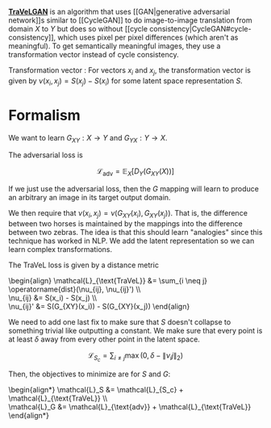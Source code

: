 **[TraVeLGAN](https://arxiv.org/pdf/1902.09631.pdf)** is an algorithm that uses [[GAN|generative adversarial network]]s similar to [[CycleGAN]] to do image-to-image translation from domain $X$ to $Y$ but does so without [[cycle consistency|CycleGAN#cycle-consistency]], which uses pixel per pixel differences (which aren't as meaningful). To get semantically meaningful images, they use a transformation vector instead of cycle consistency.

Transformation vector
: For vectors $x_i$ and $x_j$, the transformation vector is given by $\nu(x_i, x_j) = S(x_j) - S(x_i)$ for some latent space representation $S$.

# Formalism

We want to learn $G_{XY}: X \to Y$ and $G_{YX}: Y \to X$. 

The adversarial loss is

$$
\mathcal{L}_{\text{adv}} = \mathbb{E}_X\left[ D_Y(G_{XY}(X)) \right]
$$

If we just use the adversarial loss, then the $G$ mapping will learn to produce an arbitrary an image in its target output domain. 

We then require that $\nu(x_i , x_j) = \nu(G_{XY}(x_i), G_{XY}(x_j))$. That is, the difference between two horses is maintained by the mappings into the difference between two zebras. The idea is that this should learn "analogies" since this technique has worked in NLP. We add the latent representation so we can learn complex transformations.

The TraVeL loss is given by a distance metric

\begin{align}
\mathcal{L}\_{\text{TraVeL}} &= \sum_{i \neq j} \operatorname{dist}(\nu_{ij}, \nu_{ij}') \\\\\
\nu_{ij} &= S(x_i) - S(x_j) \\\\\
\nu_{ij}' &= S(G_{XY}(x_i)) - S(G_{XY}(x_j))
\end{align}

We need to add one last fix to make sure that $S$ doesn't collapse to something trivial like outputting a constant. We make sure that every point is at least $\delta$ away from every other point in the latent space.

$$
\mathcal{L}_{S_c} = \sum_{i \neq j} \max(0, \delta - \lVert \nu_ij \rVert_2 )
$$

Then, the objectives to minimize are for $S$ and $G$:

\begin{align\*}
\mathcal{L}\_S &= \mathcal{L}\_{S_c} + \mathcal{L}\_{\text{TraVeL}} \\\\\
\mathcal{L}\_G &= \mathcal{L}\_{\text{adv}} + \mathcal{L}_{\text{TraVeL}}
\end{align\*}